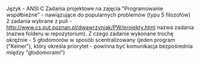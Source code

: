 Język - ANSI C
Zadania projektowe na zajęcia "Programowanie współbieżne" - nawiązujące do popularnych problemów (typu 5 filozofów)
2 zadania wybrane z puli - http://www.cs.put.poznan.pl/dwawrzyniak/PW/projekty.html nazwa zadania (nazwa folderu w repozytorium).
Z czego zadanie wykonane trochę okrężnie - 5 głodomorów w sposób scentralizowany (jeden program ("Kelner"), który określa priorytet - powinna być komunikacja bezpośrednia między "głodomorami")
